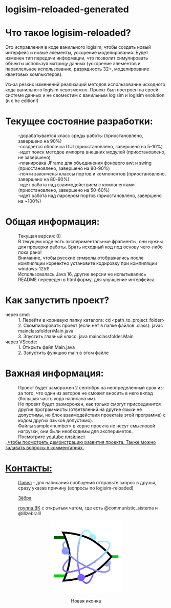 # logisim-reloaded-generated
<div>
    <h1>Что такое logisim-reloaded?</h1>
    <p>Это исправления в коде ванильного logisim, чтобы создать новый интерфейс и новые элементы, ускорение моделирования. Будет изменен тип передачи информации, что позволит симулировать объекты используя матрицу данных (ускорение элементов и параллельное использование, разрядность 32+, моделирование квантовых компьютеров).</p>
    <p>Из-за резких изменений реализаций методов использование исходного кода ванильного logisim невозможно. Проект был построен на своей системе данных и не своместим с ванильным logisim и logisim evolution (и с hc edition!)</p>
</div>
<div>
    <h1> Текущее состояние разработки:</h1>
    <dl>
        <dd>-дорабатывается класс среды работы (приостановлено, завершено на 90%)</dd>
        <dd>-создается оболочка GUI (приостановлено, завершено на 5-10%)</dd>
        <dd>-идет поиск методов импорта внешних модулей (приостановлено, не завершено)</dd>
        <dd>-планировка JFrame для объединения фонового awt и swing (приостановлено, завершено на 80-90%)</dd>
        <dd>-почти закончены классы портов и компонентов (приостановлено, завершено на 80-90%)</dd>
        <dd>-идет работа над взаимодействием с компонентами (приостановлено, завершено на 50-60%)</dd>
        <dd>-идет работа над парсером портов (приостановлено, завершено на ~100%)</dd>
    </dl>
</div>
<div>
    <h1>Общая информация:</h1>
    <dl>
        <dd>Текущая версия: 0)</dd> 
        <dd>В текущем коде есть экспериментальные фрагменты, они нужны для проверки работы. Брать исходный код под основу чего-либо пока рано!</dd>
        <dd>Внимание, чтобы русские символы отображались после компиляции кореектно установите кодировку при компиляции windows-1251!</dd>
        <dd>Использовалась Java 16, другие версии не испытывались</dd>
        <dd>README переведен в html форму, для улучшение интерфейса</dd>
    </dl>
</div>
<div>
    <h1>Как запустить проект?</h1>
    <dl>
        <dt>через cmd:</dt>
        <dd>1. Перейти в корневую папку каталога: cd &lt;path_to_project_folder&gt;</dd>
        <dd>2. Скомпилировать проект (если нет в папке файлов .class): javac mainclassfolder\Main.java</dd>
        <dd>3. Зпустить главный класс: java mainclassfolder.Main</dd>
        <dt>через VScode:</dt>
        <dd>1. Открыть файл Main.java</dd>
        <dd>2. Запустить функцию main в этом файле</dd>
    </dl>
</div>
<div>
    <h1>Важная информация:</h1>
    <dl>
        <dd>Проект будет заморожен 2 сентября на неопределенный срок из-за того, что один из авторов не сможет вносить в него вклад (большая часть кода написана им).</dd>
        <dd>Но проект будет разморожен, как только смогут присоединится другие программисты (ответвлений на другие языки не допустимы, но блок взаимодействия проекта(в этой программе) с кодом других языков допустимо).</dd>
        <dd>Файлы sample&lt;number&gt; в корне проекта не несут смысловой нагрузки, они были необходимы для экспериметов.</dd>
        <dd>Посмотрите <a href="https://www.youtube.com/playlist?list=PLjB-AbJkJAiyMtiaTJtBDmIA5xvY2EBH3">youtube плэйлист</dd>, чтобы посмотреть демонстрацию развития проекта. Также можно задавать вопросы в комментариях.</dd>
    </dl>
</div>
<div>
    <h1>Контакты:</h1>
    <dl>
        <dd>
            <a href="https://vk.com/communistic_sistema">Павел</a> - для написания сообщений отправьте запрос в друзья, сразу указав причину (вопросы по logisim-reloaded)
        </p>
        <dd>
            <a href="https://vk.com/lllzebralll">Зёбра</a>
        </p>
        <dd>
            <a href="https://vk.com/logisim">группа ВК</a> с открытым чатом, где есть @communistic_sistema и @lllzebralll
        </p>
    </dl>
</div>
<div align="center">
  <img src="resources/logisim-reloaded.png">
  <p>Новая иконка</p>
</div>